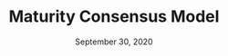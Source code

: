 ---
title: Maturity Consensus Model
date: September 30, 2020
doc-link: assets/files/Maturity-Consensus-Model.xlsm
filters: guidance it-spending current
---